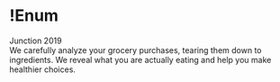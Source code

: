 # !Enum

Junction 2019  
We carefully analyze your grocery purchases, tearing them down to ingredients. We reveal what you are actually eating and help you make healthier choices.
